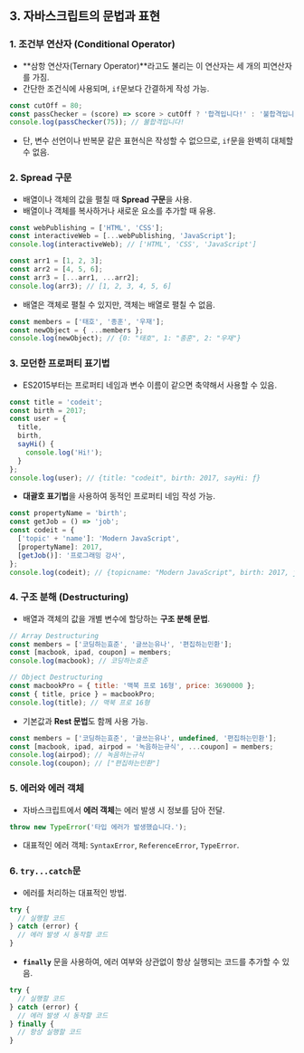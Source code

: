 ## 3. 자바스크립트의 문법과 표현

### 1. 조건부 연산자 (Conditional Operator)
- **삼항 연산자(Ternary Operator)**라고도 불리는 이 연산자는 세 개의 피연산자를 가짐.
- 간단한 조건식에 사용되며, `if`문보다 간결하게 작성 가능.

```javascript
const cutOff = 80;
const passChecker = (score) => score > cutOff ? '합격입니다!' : '불합격입니다!';
console.log(passChecker(75)); // 불합격입니다!
```

- 단, 변수 선언이나 반복문 같은 표현식은 작성할 수 없으므로, `if`문을 완벽히 대체할 수 없음.

### 2. Spread 구문
- 배열이나 객체의 값을 펼칠 때 **Spread 구문**을 사용.
- 배열이나 객체를 복사하거나 새로운 요소를 추가할 때 유용.

```javascript
const webPublishing = ['HTML', 'CSS'];
const interactiveWeb = [...webPublishing, 'JavaScript'];
console.log(interactiveWeb); // ['HTML', 'CSS', 'JavaScript']

const arr1 = [1, 2, 3];
const arr2 = [4, 5, 6];
const arr3 = [...arr1, ...arr2];
console.log(arr3); // [1, 2, 3, 4, 5, 6]
```

- 배열은 객체로 펼칠 수 있지만, 객체는 배열로 펼칠 수 없음.

```javascript
const members = ['태호', '종훈', '우재'];
const newObject = { ...members };
console.log(newObject); // {0: "태호", 1: "종훈", 2: "우재"}
```

### 3. 모던한 프로퍼티 표기법
- ES2015부터는 프로퍼티 네임과 변수 이름이 같으면 축약해서 사용할 수 있음.

```javascript
const title = 'codeit';
const birth = 2017;
const user = {
  title,
  birth,
  sayHi() {
    console.log('Hi!');
  }
};
console.log(user); // {title: "codeit", birth: 2017, sayHi: ƒ}
```

- **대괄호 표기법**을 사용하여 동적인 프로퍼티 네임 작성 가능.

```javascript
const propertyName = 'birth';
const getJob = () => 'job';
const codeit = {
  ['topic' + 'name']: 'Modern JavaScript',
  [propertyName]: 2017,
  [getJob()]: '프로그래밍 강사',
};
console.log(codeit); // {topicname: "Modern JavaScript", birth: 2017, job: "프로그래밍 강사"}
```

### 4. 구조 분해 (Destructuring)
- 배열과 객체의 값을 개별 변수에 할당하는 **구조 분해 문법**.

```javascript
// Array Destructuring
const members = ['코딩하는효준', '글쓰는유나', '편집하는민환'];
const [macbook, ipad, coupon] = members;
console.log(macbook); // 코딩하는효준

// Object Destructuring
const macbookPro = { title: '맥북 프로 16형', price: 3690000 };
const { title, price } = macbookPro;
console.log(title); // 맥북 프로 16형
```

- 기본값과 **Rest 문법**도 함께 사용 가능.

```javascript
const members = ['코딩하는효준', '글쓰는유나', undefined, '편집하는민환'];
const [macbook, ipad, airpod = '녹음하는규식', ...coupon] = members;
console.log(airpod); // 녹음하는규식
console.log(coupon); // ["편집하는민환"]
```

### 5. 에러와 에러 객체
- 자바스크립트에서 **에러 객체**는 에러 발생 시 정보를 담아 전달.

```javascript
throw new TypeError('타입 에러가 발생했습니다.');
```

- 대표적인 에러 객체: `SyntaxError`, `ReferenceError`, `TypeError`.

### 6. `try...catch`문
- 에러를 처리하는 대표적인 방법.

```javascript
try {
  // 실행할 코드
} catch (error) {
  // 에러 발생 시 동작할 코드
}
```

- **`finally`** 문을 사용하여, 에러 여부와 상관없이 항상 실행되는 코드를 추가할 수 있음.

```javascript
try {
  // 실행할 코드
} catch (error) {
  // 에러 발생 시 동작할 코드
} finally {
  // 항상 실행할 코드
}
```

